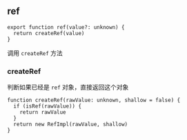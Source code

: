 ## ref	

```tsx
export function ref(value?: unknown) {
  return createRef(value)
}
```

调用 `createRef` 方法

### createRef

判断如果已经是 `ref` 对象，直接返回这个对象

```tsx
function createRef(rawValue: unknown, shallow = false) {
  if (isRef(rawValue)) {
    return rawValue
  }
  return new RefImpl(rawValue, shallow)
}
```

